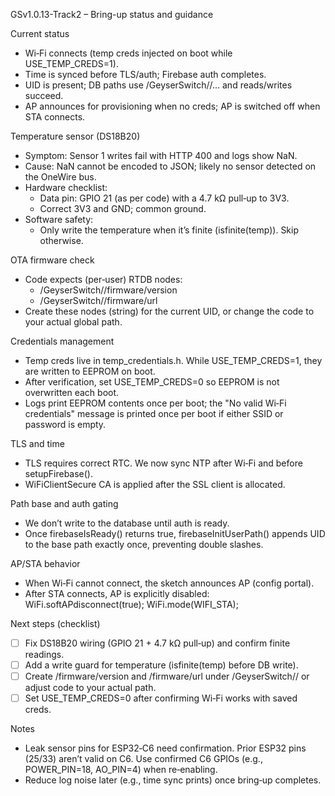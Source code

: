 GSv1.0.13-Track2 – Bring-up status and guidance

Current status
- Wi‑Fi connects (temp creds injected on boot while USE_TEMP_CREDS=1).
- Time is synced before TLS/auth; Firebase auth completes.
- UID is present; DB paths use /GeyserSwitch/<UID>/... and reads/writes succeed.
- AP announces for provisioning when no creds; AP is switched off when STA connects.

Temperature sensor (DS18B20)
- Symptom: Sensor 1 writes fail with HTTP 400 and logs show NaN.
- Cause: NaN cannot be encoded to JSON; likely no sensor detected on the OneWire bus.
- Hardware checklist:
  - Data pin: GPIO 21 (as per code) with a 4.7 kΩ pull‑up to 3V3.
  - Correct 3V3 and GND; common ground.
- Software safety:
  - Only write the temperature when it’s finite (isfinite(temp)). Skip otherwise.

OTA firmware check
- Code expects (per‑user) RTDB nodes:
  - /GeyserSwitch/<UID>/firmware/version
  - /GeyserSwitch/<UID>/firmware/url
- Create these nodes (string) for the current UID, or change the code to your actual global path.

Credentials management
- Temp creds live in temp_credentials.h. While USE_TEMP_CREDS=1, they are written to EEPROM on boot.
- After verification, set USE_TEMP_CREDS=0 so EEPROM is not overwritten each boot.
- Logs print EEPROM contents once per boot; the "No valid Wi‑Fi credentials" message is printed once per boot if either SSID or password is empty.

TLS and time
- TLS requires correct RTC. We now sync NTP after Wi‑Fi and before setupFirebase().
- WiFiClientSecure CA is applied after the SSL client is allocated.

Path base and auth gating
- We don’t write to the database until auth is ready.
- Once firebaseIsReady() returns true, firebaseInitUserPath() appends UID to the base path exactly once, preventing double slashes.

AP/STA behavior
- When Wi‑Fi cannot connect, the sketch announces AP (config portal).
- After STA connects, AP is explicitly disabled: WiFi.softAPdisconnect(true); WiFi.mode(WIFI_STA);

Next steps (checklist)
- [ ] Fix DS18B20 wiring (GPIO 21 + 4.7 kΩ pull‑up) and confirm finite readings.
- [ ] Add a write guard for temperature (isfinite(temp) before DB write).
- [ ] Create /firmware/version and /firmware/url under /GeyserSwitch/<UID>/ or adjust code to your actual path.
- [ ] Set USE_TEMP_CREDS=0 after confirming Wi‑Fi works with saved creds.

Notes
- Leak sensor pins for ESP32‑C6 need confirmation. Prior ESP32 pins (25/33) aren’t valid on C6. Use confirmed C6 GPIOs (e.g., POWER_PIN=18, AO_PIN=4) when re‑enabling.
- Reduce log noise later (e.g., time sync prints) once bring‑up completes.
